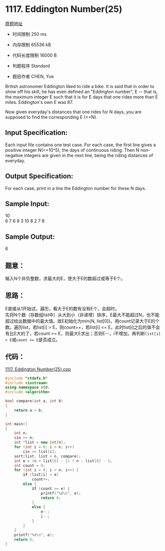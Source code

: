 # 1117. Eddington Number(25)
[原题地址](https://www.patest.cn/contests/pat-a-practise/1117)


* 时间限制 250 ms



* 内存限制 65536 kB



* 代码长度限制 16000 B



* 判题程序 Standard 

* 题目作者 CHEN, Yue



British astronomer Eddington liked to ride a bike. It is said that in order to show off his skill, he has even defined an "Eddington number", E -- that is, the maximum integer E such that it is for E days that one rides more than E miles. Eddington's own E was 87.

Now given everyday's distances that one rides for N days, you are supposed to find the corresponding E (<=N). 

## Input Specification: 

Each input file contains one test case. For each case, the first line gives a positive integer N(<=10^5), the days of continuous riding. Then N non-negative integers are given in the next line, being the riding distances of everyday.

## Output Specification: 

For each case, print in a line the Eddington number for these N days. 
## Sample Input:  
10  
6 7 6 9 3 10 8 2 7 8  

## Sample Output:  
6  


## 题意：


输入N个非负整数，求最大的E，使大于E的数超过或等于E个。


## 思路：

E直接从1开始试，遍历，看大于E的数有没有E个，会超时。  
先将N个数（存数组list中）从大到小（非递增）排序，E最大不能超过N，也不能超过给出数据中的最大值。故E初始化为min{N, list[0]}。用count记录大于E的个数。遍历list，若list[i] > E，则count++，若list[i] <= E，此时list[i]之后的值不会有比E大的了，若count >= E，则最大E求出；否则E--，i不增加，再判断`list[i] > E`或`count >= E`是否成立。


## 代码：

[1117. Eddington Number(25).cpp ](https://github.com/jerrykcode/PAT-Advanced-Level-Practise/blob/master/PAT%20Advanced%20Level%20Practice/1117.%20Eddington%20Number(25)/1117.%20Eddington%20Number(25)_2.cpp)


```cpp
#include "stdafx.h"
#include <iostream>
using namespace std;
#include <algorithm>

bool compare(int a, int b)
{
	return a > b;
}

int main()
{
	int n;
	cin >> n;
	int *list = new int[n];
	for (int i = 0; i < n; i++)
		cin >> list[i];
	sort(list, list + n, compare);
	int e = (n < list[0] - 1) ? n : list[0] - 1;
	int count = 0;
	for (int i = 0; i < n; i++) {
		if (list[i] > e)
			count++;
		else {
			if (count >= e) {
				printf("%d\n", e);
				return 0;
			}
			else {
				e--;
				i--;
			}
		}
	}
	printf("%d\n", e);
    return 0;
}
```